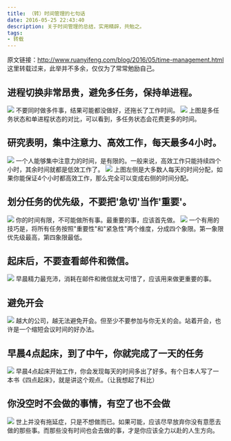 ```yaml
---
title: （转）时间管理的七句话
date: 2016-05-25 22:43:40
description: 关于时间管理的总结，实用精辟，共勉之。
tags:
- 转载
---
```

原文链接：http://www.ruanyifeng.com/blog/2016/05/time-management.html
这里转载过来，此举并不多余，仅仅为了常常勉励自己。

## 进程切换非常昂贵，避免多任务，保持单进程。
![](/images/time-management/time-management1.png)
不要同时做多件事，结果可能都没做好，还拖长了工作时间。
![](/images/time-management/time-management2.png)
上图是多任务状态和单进程状态的对比，可以看到，多任务状态会花费更多的时间。

## 研究表明，集中注意力、高效工作，每天最多4小时。
![](/images/time-management/time-management3.png)
一个人能够集中注意力的时间，是有限的。一般来说，高效工作只能持续四个小时，其余时间就都是低效工作了。
![](/images/time-management/time-management4.png)
上图左侧是大多数人每天的时间分配，如果你能保证4个小时都高效工作，那么完全可以变成右侧的时间分配。

## 划分任务的优先级，不要把'急切'当作'重要'。
![](/images/time-management/time-management5.png)
你的时间有限，不可能做所有事。最重要的事，应该首先做。
![](/images/time-management/time-management6.png)
一个有用的技巧是，将所有任务按照"重要性"和"紧急性"两个维度，分成四个象限。第一象限优先级最高，第四象限最低。

## 起床后，不要查看邮件和微信。
![](/images/time-management/time-management7.png)
早晨精力最充沛，消耗在邮件和微信就太可惜了，应该用来做更重要的事。

## 避免开会
![](/images/time-management/time-management8.png)
越大的公司，越无法避免开会。但至少不要参加与你无关的会。站着开会，也许是一个缩短会议时间的好办法。

## 早晨4点起床，到了中午，你就完成了一天的任务
![](/images/time-management/time-management9.png)
早晨4点起床开始工作，你会发现每天的时间多出了好多。有个日本人写了一本书《四点起床》，就是讲这个观点。（让我想起了科比）

## 你没空时不会做的事情，有空了也不会做
![](/images/time-management/time-management10.png)
世上并没有拖延症，只是不想做而已。如果可能，应该尽早放弃你没有意愿去做的那些事。而那些没有时间也会去做的事，才是你应该全力以赴的人生方向。

